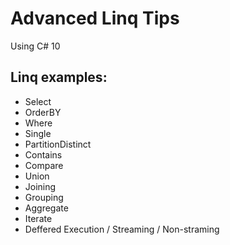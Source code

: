 # Advanced Linq Tips
Using C# 10

## Linq examples:
- Select
- OrderBY
- Where
- Single
- PartitionDistinct
- Contains
- Compare
- Union
- Joining
- Grouping
- Aggregate
- Iterate
- Deffered Execution / Streaming / Non-straming
